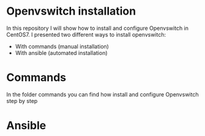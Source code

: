 # Openvswitch installation
In this repository I will show how to install and configure Openvswitch in CentOS7. I presented two different ways to install openvswitch:
- With commands (manual installation)
- With ansible (automated installation)

# Commands
In the folder commands you can find how install and configure Openvswitch step by step

# Ansible
